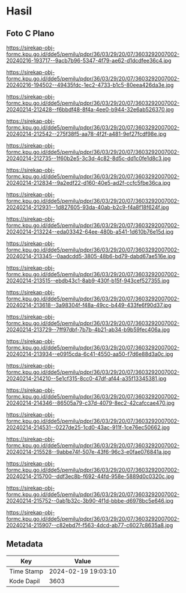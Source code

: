 # Hasil

## Foto C Plano

https://sirekap-obj-formc.kpu.go.id/dde5/pemilu/pdpr/36/03/29/20/07/3603292007002-20240216-193717--9acb7b96-5347-4f79-ae62-d1dcdfee36c4.jpg

https://sirekap-obj-formc.kpu.go.id/dde5/pemilu/pdpr/36/03/29/20/07/3603292007002-20240216-194502--49435fdc-1ec2-4733-b1c5-80eea426da3e.jpg

https://sirekap-obj-formc.kpu.go.id/dde5/pemilu/pdpr/36/03/29/20/07/3603292007002-20240214-212428--f6bbdf48-8f4a-4ee0-b944-32e6ab526370.jpg

https://sirekap-obj-formc.kpu.go.id/dde5/pemilu/pdpr/36/03/29/20/07/3603292007002-20240214-212542--275f38f5-aa78-4f2f-a481-9ef27fcdf98e.jpg

https://sirekap-obj-formc.kpu.go.id/dde5/pemilu/pdpr/36/03/29/20/07/3603292007002-20240214-212735--1f60b2e5-3c3d-4c82-8d5c-dd1c0fe1d8c3.jpg

https://sirekap-obj-formc.kpu.go.id/dde5/pemilu/pdpr/36/03/29/20/07/3603292007002-20240214-212834--9a2edf22-d160-40e5-ad2f-ccfc5fbe36ca.jpg

https://sirekap-obj-formc.kpu.go.id/dde5/pemilu/pdpr/36/03/29/20/07/3603292007002-20240214-212931--1d827605-93da-40ab-b2c9-f4a8f18f624f.jpg

https://sirekap-obj-formc.kpu.go.id/dde5/pemilu/pdpr/36/03/29/20/07/3603292007002-20240214-213224--eda03342-64ee-480b-a541-1d610b76e15d.jpg

https://sirekap-obj-formc.kpu.go.id/dde5/pemilu/pdpr/36/03/29/20/07/3603292007002-20240214-213345--0aadcdd5-3805-48b6-bd79-dabd67ae516e.jpg

https://sirekap-obj-formc.kpu.go.id/dde5/pemilu/pdpr/36/03/29/20/07/3603292007002-20240214-213515--ebdb43c1-8ab9-430f-b15f-943cef527355.jpg

https://sirekap-obj-formc.kpu.go.id/dde5/pemilu/pdpr/36/03/29/20/07/3603292007002-20240214-213618--3a98304f-f48a-49cc-b449-433fe6f90d37.jpg

https://sirekap-obj-formc.kpu.go.id/dde5/pemilu/pdpr/36/03/29/20/07/3603292007002-20240214-213729--7ff97dbf-7b7b-4b21-ab34-b9b59fec406a.jpg

https://sirekap-obj-formc.kpu.go.id/dde5/pemilu/pdpr/36/03/29/20/07/3603292007002-20240214-213934--e0915cda-6c41-4550-aa50-f7d6e88d3a0c.jpg

https://sirekap-obj-formc.kpu.go.id/dde5/pemilu/pdpr/36/03/29/20/07/3603292007002-20240214-214210--5e1cf315-8cc0-47df-af44-a35f13345381.jpg

https://sirekap-obj-formc.kpu.go.id/dde5/pemilu/pdpr/36/03/29/20/07/3603292007002-20240214-214346--86505a79-c37d-4079-8ec2-42cafccae470.jpg

https://sirekap-obj-formc.kpu.go.id/dde5/pemilu/pdpr/36/03/29/20/07/3603292007002-20240214-214531--0227de25-1cd0-43ac-911f-1ce76ec50662.jpg

https://sirekap-obj-formc.kpu.go.id/dde5/pemilu/pdpr/36/03/29/20/07/3603292007002-20240214-215528--9abbe74f-507e-43f6-96c3-e0fae076841a.jpg

https://sirekap-obj-formc.kpu.go.id/dde5/pemilu/pdpr/36/03/29/20/07/3603292007002-20240214-215700--ddf3ec8b-f692-44fd-958e-5889d0c0320c.jpg

https://sirekap-obj-formc.kpu.go.id/dde5/pemilu/pdpr/36/03/29/20/07/3603292007002-20240214-215752--0ab1b32c-3b90-4f1d-bbbe-d6978bc5e646.jpg

https://sirekap-obj-formc.kpu.go.id/dde5/pemilu/pdpr/36/03/29/20/07/3603292007002-20240214-215907--c82ebd7f-f563-4dcd-ab77-c6027c8635a8.jpg


## Metadata

| Key        | Value               |
| ---------- | ------------------- |
| Time Stamp | 2024-02-19 19:03:10 |
| Kode Dapil | 3603                |



